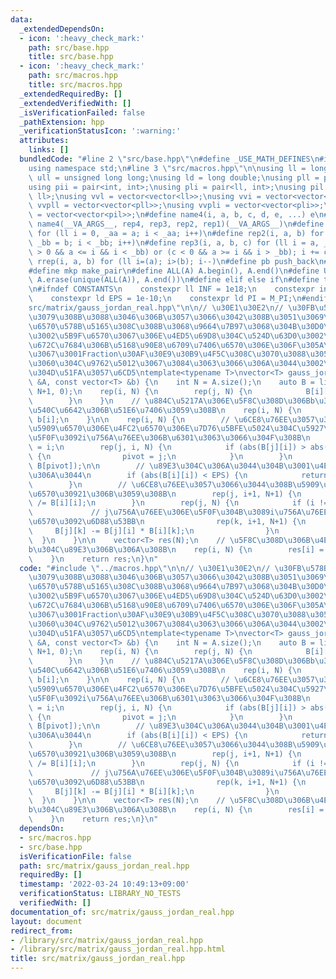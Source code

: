 ```yaml
---
data:
  _extendedDependsOn:
  - icon: ':heavy_check_mark:'
    path: src/base.hpp
    title: src/base.hpp
  - icon: ':heavy_check_mark:'
    path: src/macros.hpp
    title: src/macros.hpp
  _extendedRequiredBy: []
  _extendedVerifiedWith: []
  _isVerificationFailed: false
  _pathExtension: hpp
  _verificationStatusIcon: ':warning:'
  attributes:
    links: []
  bundledCode: "#line 2 \"src/base.hpp\"\n#define _USE_MATH_DEFINES\n#include <bits/stdc++.h>\n\
    using namespace std;\n#line 3 \"src/macros.hpp\"\n\nusing ll = long long;\nusing\
    \ ull = unsigned long long;\nusing ld = long double;\nusing pll = pair<ll, ll>;\n\
    using pii = pair<int, int>;\nusing pli = pair<ll, int>;\nusing pil = pair<int,\
    \ ll>;\nusing vvl = vector<vector<ll>>;\nusing vvi = vector<vector<int>>;\nusing\
    \ vvpll = vector<vector<pll>>;\nusing vvpli = vector<vector<pli>>;\nusing vvpil\
    \ = vector<vector<pil>>;\n#define name4(i, a, b, c, d, e, ...) e\n#define rep(...)\
    \ name4(__VA_ARGS__, rep4, rep3, rep2, rep1)(__VA_ARGS__)\n#define rep1(i, a)\
    \ for (ll i = 0, _aa = a; i < _aa; i++)\n#define rep2(i, a, b) for (ll i = a,\
    \ _bb = b; i < _bb; i++)\n#define rep3(i, a, b, c) for (ll i = a, _bb = b; (c\
    \ > 0 && a <= i && i < _bb) or (c < 0 && a >= i && i > _bb); i += c)\n#define\
    \ rrep(i, a, b) for (ll i=(a); i>(b); i--)\n#define pb push_back\n#define eb emplace_back\n\
    #define mkp make_pair\n#define ALL(A) A.begin(), A.end()\n#define UNIQUE(A) sort(ALL(A)),\
    \ A.erase(unique(ALL(A)), A.end())\n#define elif else if\n#define tostr to_string\n\
    \n#ifndef CONSTANTS\n    constexpr ll INF = 1e18;\n    constexpr int MOD = 1000000007;\n\
    \    constexpr ld EPS = 1e-10;\n    constexpr ld PI = M_PI;\n#endif\n#line 2 \"\
    src/matrix/gauss_jordan_real.hpp\"\n\n// \u30E1\u30E2\n// \u30FB\u578B\u306F\u9078\
    \u3079\u308B\u3088\u3046\u306B\u3057\u3066\u3042\u308B\u3051\u3069\u3001\u6574\
    \u6570\u578B\u5165\u308C\u308B\u3068\u9664\u7B97\u3068\u304B\u30D0\u30B0\u308B\
    \u3002\u5B9F\u6570\u3067\u306E\u4ED5\u69D8\u304C\u524D\u63D0\u3002\n// \u30FB\u57FA\
    \u672C\u7684\u306B\u5168\u90E8\u6709\u7406\u6570\u306E\u306F\u305A\u306A\u306E\
    \u3067\u3001Fraction\u30AF\u30E9\u30B9\u4F5C\u308C\u3070\u3088\u3055\u305D\u3046\
    \u3060\u304C\u9762\u5012\u3067\u3084\u3063\u3066\u306A\u3044\u3002\n\n// \u6383\
    \u304D\u51FA\u3057\u6CD5\ntemplate<typename T>\nvector<T> gauss_jordan(const vector<vector<T>>\
    \ &A, const vector<T> &b) {\n    int N = A.size();\n    auto B = list2d<T>(N,\
    \ N+1, 0);\n    rep(i, N) {\n        rep(j, N) {\n            B[i][j] = A[i][j];\n\
    \        }\n    }\n    // \u884C\u5217A\u306E\u5F8C\u308D\u306Bb\u3092\u4E26\u3079\
    \u540C\u6642\u306B\u51E6\u7406\u3059\u308B\n    rep(i, N) {\n        B[i][N] =\
    \ b[i];\n    }\n\n    rep(i, N) {\n        // \u6CE8\u76EE\u3057\u3066\u3044\u308B\
    \u5909\u6570\u306E\u4FC2\u6570\u306E\u7D76\u5BFE\u5024\u304C\u5927\u304D\u3044\
    \u5F0F\u3092i\u756A\u76EE\u306B\u6301\u3063\u3066\u304F\u308B\n        int pivot\
    \ = i;\n        rep(j, i, N) {\n            if (abs(B[j][i]) > abs(B[pivot][i]))\
    \ {\n                pivot = j;\n            }\n        }\n        swap(B[i],\
    \ B[pivot]);\n\n        // \u89E3\u304C\u306A\u3044\u304B\u3001\u4E00\u610F\u3067\
    \u306A\u3044\n        if (abs(B[i][i]) < EPS) {\n            return vector<T>();\n\
    \        }\n        // \u6CE8\u76EE\u3057\u3066\u3044\u308B\u5909\u6570\u306E\u4FC2\
    \u6570\u30921\u306B\u3059\u308B\n        rep(j, i+1, N+1) {\n            B[i][j]\
    \ /= B[i][i];\n        }\n        rep(j, N) {\n            if (i != j) {\n   \
    \             // j\u756A\u76EE\u306E\u5F0F\u304B\u3089i\u756A\u76EE\u306E\u5909\
    \u6570\u3092\u6D88\u53BB\n                rep(k, i+1, N+1) {\n               \
    \     B[j][k] -= B[j][i] * B[i][k];\n                }\n            }\n      \
    \  }\n    }\n\n    vector<T> res(N);\n    // \u5F8C\u308D\u306B\u4E26\u3079\u305F\
    b\u304C\u89E3\u306B\u306A\u308B\n    rep(i, N) {\n        res[i] = B[i][N];\n\
    \    }\n    return res;\n}\n"
  code: "#include \"../macros.hpp\"\n\n// \u30E1\u30E2\n// \u30FB\u578B\u306F\u9078\
    \u3079\u308B\u3088\u3046\u306B\u3057\u3066\u3042\u308B\u3051\u3069\u3001\u6574\
    \u6570\u578B\u5165\u308C\u308B\u3068\u9664\u7B97\u3068\u304B\u30D0\u30B0\u308B\
    \u3002\u5B9F\u6570\u3067\u306E\u4ED5\u69D8\u304C\u524D\u63D0\u3002\n// \u30FB\u57FA\
    \u672C\u7684\u306B\u5168\u90E8\u6709\u7406\u6570\u306E\u306F\u305A\u306A\u306E\
    \u3067\u3001Fraction\u30AF\u30E9\u30B9\u4F5C\u308C\u3070\u3088\u3055\u305D\u3046\
    \u3060\u304C\u9762\u5012\u3067\u3084\u3063\u3066\u306A\u3044\u3002\n\n// \u6383\
    \u304D\u51FA\u3057\u6CD5\ntemplate<typename T>\nvector<T> gauss_jordan(const vector<vector<T>>\
    \ &A, const vector<T> &b) {\n    int N = A.size();\n    auto B = list2d<T>(N,\
    \ N+1, 0);\n    rep(i, N) {\n        rep(j, N) {\n            B[i][j] = A[i][j];\n\
    \        }\n    }\n    // \u884C\u5217A\u306E\u5F8C\u308D\u306Bb\u3092\u4E26\u3079\
    \u540C\u6642\u306B\u51E6\u7406\u3059\u308B\n    rep(i, N) {\n        B[i][N] =\
    \ b[i];\n    }\n\n    rep(i, N) {\n        // \u6CE8\u76EE\u3057\u3066\u3044\u308B\
    \u5909\u6570\u306E\u4FC2\u6570\u306E\u7D76\u5BFE\u5024\u304C\u5927\u304D\u3044\
    \u5F0F\u3092i\u756A\u76EE\u306B\u6301\u3063\u3066\u304F\u308B\n        int pivot\
    \ = i;\n        rep(j, i, N) {\n            if (abs(B[j][i]) > abs(B[pivot][i]))\
    \ {\n                pivot = j;\n            }\n        }\n        swap(B[i],\
    \ B[pivot]);\n\n        // \u89E3\u304C\u306A\u3044\u304B\u3001\u4E00\u610F\u3067\
    \u306A\u3044\n        if (abs(B[i][i]) < EPS) {\n            return vector<T>();\n\
    \        }\n        // \u6CE8\u76EE\u3057\u3066\u3044\u308B\u5909\u6570\u306E\u4FC2\
    \u6570\u30921\u306B\u3059\u308B\n        rep(j, i+1, N+1) {\n            B[i][j]\
    \ /= B[i][i];\n        }\n        rep(j, N) {\n            if (i != j) {\n   \
    \             // j\u756A\u76EE\u306E\u5F0F\u304B\u3089i\u756A\u76EE\u306E\u5909\
    \u6570\u3092\u6D88\u53BB\n                rep(k, i+1, N+1) {\n               \
    \     B[j][k] -= B[j][i] * B[i][k];\n                }\n            }\n      \
    \  }\n    }\n\n    vector<T> res(N);\n    // \u5F8C\u308D\u306B\u4E26\u3079\u305F\
    b\u304C\u89E3\u306B\u306A\u308B\n    rep(i, N) {\n        res[i] = B[i][N];\n\
    \    }\n    return res;\n}\n"
  dependsOn:
  - src/macros.hpp
  - src/base.hpp
  isVerificationFile: false
  path: src/matrix/gauss_jordan_real.hpp
  requiredBy: []
  timestamp: '2022-03-24 10:49:13+09:00'
  verificationStatus: LIBRARY_NO_TESTS
  verifiedWith: []
documentation_of: src/matrix/gauss_jordan_real.hpp
layout: document
redirect_from:
- /library/src/matrix/gauss_jordan_real.hpp
- /library/src/matrix/gauss_jordan_real.hpp.html
title: src/matrix/gauss_jordan_real.hpp
---
```

